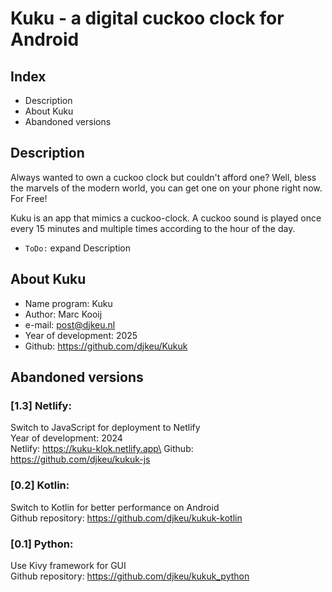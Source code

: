 # Kuku - a digital cuckoo clock for Android

## Index
- Description
- About Kuku
- Abandoned versions

## Description
Always wanted to own a cuckoo clock but couldn't afford one?
Well, bless the marvels of the modern world, you can get one on your phone right now. For Free!

Kuku is an app that mimics a cuckoo-clock. A cuckoo sound is played once every 15 minutes and multiple times according to the hour of the day.
- `ToDo:` expand Description

## About Kuku
- Name program: Kuku
- Author: Marc Kooij
- e-mail: post@djkeu.nl
- Year of development: 2025
- Github: https://github.com/djkeu/Kukuk

## Abandoned versions
### [1.3] Netlify:
Switch to JavaScript for deployment to Netlify\
Year of development: 2024\
Netlify: https://kuku-klok.netlify.app\
Github: https://github.com/djkeu/kukuk-js

### [0.2] Kotlin:
Switch to Kotlin for better performance on Android\
Github repository: https://github.com/djkeu/kukuk-kotlin

### [0.1] Python:
Use Kivy framework for GUI\
Github repository: https://github.com/djkeu/kukuk_python

